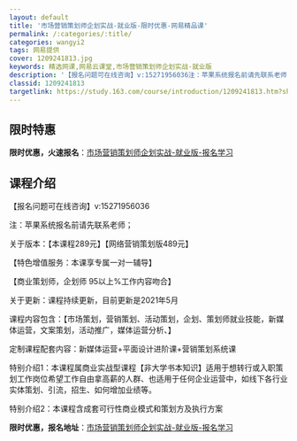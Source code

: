 ```yaml
---
layout: default
title: '市场营销策划师企划实战-就业版-限时优惠-网易精品课'
permalink: /:categories/:title/
categories: wangyi2
tags: 网易提供
cover: 1209241813.jpg
keywords: 精选网课,网易云课堂,市场营销策划师企划实战-就业版
description: '【报名问题可在线咨询】v:15271956036注：苹果系统报名前请先联系老师；关于版本：【本课程289元】【网络营销策'
classid: 1209241813
targetlink: https://study.163.com/course/introduction/1209241813.htm?share=1&shareId=1025206652&utm_campaign=share&utm_medium=iphoneShare&utm_source=&utm_u=1025206652
---
```


## 限时特惠

**限时优惠，火速报名**：[市场营销策划师企划实战-就业版-报名学习](https://study.163.com/course/introduction/1209241813.htm?share=1&shareId=1025206652&utm_campaign=share&utm_medium=iphoneShare&utm_source=&utm_u=1025206652)

## 课程介绍

【报名问题可在线咨询】v:15271956036

注：苹果系统报名前请先联系老师；

关于版本：【本课程289元】【网络营销策划版489元】

【特色增值服务：本课享专属一对一辅导】

【商业策划师，企划师 95以上%工作内容吻合】

关于更新：课程持续更新，目前更新是2021年5月

课程内容包含：【市场策划，营销策划、活动策划，企划、策划师就业技能，新媒体运营，文案策划，活动推广，媒体运营分析、】



定制课程配套内容：新媒体运营+平面设计进阶课+营销策划系统课

特别介绍1：本课程属商业实战型课程【非大学书本知识】适用于想转行或入职策划工作岗位希望工作自由拿高薪的人群、也适用于任何企业运营中，如线下各行业实体策划、引流，招生、如何增加业绩等。

特别介绍2：本课程含成套可行性商业模式和策划方及执行方案

**限时优惠，报名地址**：[市场营销策划师企划实战-就业版-报名学习](https://study.163.com/course/introduction/1209241813.htm?share=1&shareId=1025206652&utm_campaign=share&utm_medium=iphoneShare&utm_source=&utm_u=1025206652)

